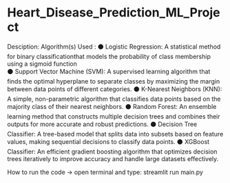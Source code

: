 # Heart_Disease_Prediction_ML_Project

Desciption:
Algorithm(s) Used :
⚫  Logistic Regression: A statistical method for binary classificationthat 
models the probability of class membership using a sigmoid function     
⚫ Support Vector Machine (SVM): A supervised learning algorithm that 
finds the optimal hyperplane to separate classes by maximizing the margin 
between data points of different categories. 
⚫ K-Nearest Neighbors (KNN): A simple, non-parametric algorithm that 
classifies data points based on the majority class of their nearest neighbors. 
⚫ Random Forest: An ensemble learning method that constructs multiple 
decision trees and combines their outputs for more accurate and robust 
predictions. 
⚫ Decision Tree Classifier: A tree-based model that splits data into subsets 
based on feature values, making sequential decisions to classify data points. 
⚫ XGBoost Classifier: An efficient gradient boosting algorithm that 
optimizes decision trees iteratively to improve accuracy and handle large 
datasets effectively. 




How to run the code -> open terminal and type: streamlit run main.py
